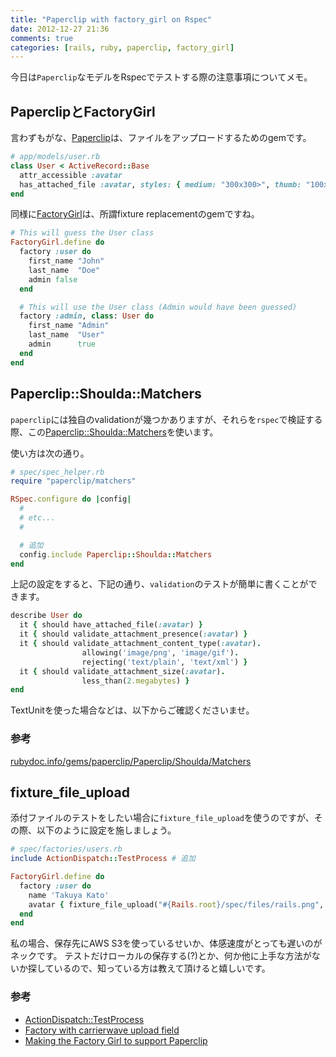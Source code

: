 ```yaml
---
title: "Paperclip with factory_girl on Rspec"
date: 2012-12-27 21:36
comments: true
categories: [rails, ruby, paperclip, factory_girl]
---
```


今日は`Paperclip`なモデルをRspecでテストする際の注意事項についてメモ。

## PaperclipとFactoryGirl

言わずもがな、[Paperclip](https://github.com/thoughtbot/paperclip)は、ファイルをアップロードするためのgemです。

``` ruby
# app/models/user.rb
class User < ActiveRecord::Base
  attr_accessible :avatar
  has_attached_file :avatar, styles: { medium: "300x300>", thumb: "100x100>" }
end
```

同様に[FactoryGirl](https://github.com/thoughtbot/factory_girl)は、所謂fixture replacementのgemですね。

``` ruby
# This will guess the User class
FactoryGirl.define do
  factory :user do
    first_name "John"
    last_name  "Doe"
    admin false
  end

  # This will use the User class (Admin would have been guessed)
  factory :admin, class: User do
    first_name "Admin"
    last_name  "User"
    admin      true
  end
end
```

## Paperclip::Shoulda::Matchers

`paperclip`には独自のvalidationが幾つかありますが、それらを`rspec`で検証する際、この[Paperclip::Shoulda::Matchers](http://rubydoc.info/gems/paperclip/Paperclip/Shoulda/Matchers)を使います。

使い方は次の通り。

``` ruby
# spec/spec_helper.rb
require "paperclip/matchers"

RSpec.configure do |config|
  #
  # etc...
  #

  # 追加
  config.include Paperclip::Shoulda::Matchers
end
```

上記の設定をすると、下記の通り、`validation`のテストが簡単に書くことができます。

``` ruby
describe User do
  it { should have_attached_file(:avatar) }
  it { should validate_attachment_presence(:avatar) }
  it { should validate_attachment_content_type(:avatar).
                allowing('image/png', 'image/gif').
                rejecting('text/plain', 'text/xml') }
  it { should validate_attachment_size(:avatar).
                less_than(2.megabytes) }
end
```

TextUnitを使った場合などは、以下からご確認くださいませ。

### 参考

[rubydoc.info/gems/paperclip/Paperclip/Shoulda/Matchers](http://rubydoc.info/gems/paperclip/Paperclip/Shoulda/Matchers)

## fixture_file_upload

添付ファイルのテストをしたい場合に`fixture_file_upload`を使うのですが、その際、以下のように設定を施しましょう。

``` ruby
# spec/factories/users.rb
include ActionDispatch::TestProcess # 追加

FactoryGirl.define do
  factory :user do
    name 'Takuya Kato'
    avatar { fixture_file_upload("#{Rails.root}/spec/files/rails.png", "image/png") }
  end
end
```

私の場合、保存先にAWS S3を使っているせいか、体感速度がとっても遅いのがネックです。
テストだけローカルの保存する(?)とか、何か他に上手な方法がないか探しているので、知っている方は教えて頂けると嬉しいです。

### 参考

- [ActionDispatch::TestProcess](http://api.rubyonrails.org/classes/ActionDispatch/TestProcess.html)
- [Factory with carrierwave upload field](http://stackoverflow.com/questions/5990835/factory-with-carrierwave-upload-field)
- [Making the Factory Girl to support Paperclip](http://orbanbotond.blogspot.jp/2011/06/making-factory-girl-to-support.html)

